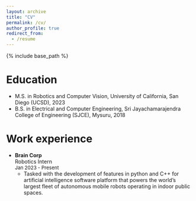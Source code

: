 ```yaml
---
layout: archive
title: "CV"
permalink: /cv/
author_profile: true
redirect_from:
  - /resume
---
```


{% include base_path %}

Education
======
* M.S. in Robotics and Computer Vision, University of California, San Diego (UCSD), 2023
* B.S. in Electrical and Computer Engineering, Sri Jayachamarajendra College of Engineering (SJCE), Mysuru, 2018

Work experience
======
* **Brain Corp** <br>  Robotics Intern <br> <font size="2"> Jan 2023 - Present </font>
  * Tasked with the development of features in python and C++ for artificial intelligence software platform that powers the world’s largest fleet of autonomous mobile robots operating in indoor public spaces.


<!-- * Fall 2015: Research Assistant
  * Github University
  * Duties included: Merging pull requests
  * Supervisor: Professor Hub -->
  
<!-- Skills
======
* Skill 1
* Skill 2
  * Sub-skill 2.1
  * Sub-skill 2.2
  * Sub-skill 2.3
* Skill 3

Publications
======
  <ul>{% for post in site.publications %}
    {% include archive-single-cv.html %}
  {% endfor %}</ul>
  
Talks
======
  <ul>{% for post in site.talks %}
    {% include archive-single-talk-cv.html %}
  {% endfor %}</ul>
  
Teaching
======
  <ul>{% for post in site.teaching %}
    {% include archive-single-cv.html %}
  {% endfor %}</ul>
  
Service and leadership
======
* Currently signed in to 43 different slack teams -->
